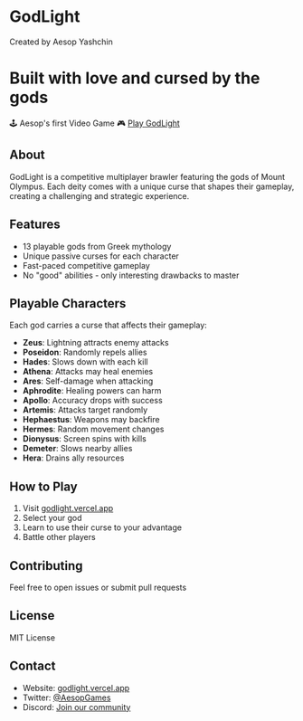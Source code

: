 # GodLight 
Created by Aesop Yashchin

# Built with love and cursed by the gods
🕹️ Aesop's first Video Game 🎮
[Play GodLight](https://godlight.vercel.app/)

## About
GodLight is a competitive multiplayer brawler featuring the gods of Mount Olympus. Each deity comes with a unique curse that shapes their gameplay, creating a challenging and strategic experience.

## Features
* 13 playable gods from Greek mythology
* Unique passive curses for each character
* Fast-paced competitive gameplay
* No "good" abilities - only interesting drawbacks to master

## Playable Characters
Each god carries a curse that affects their gameplay:

* **Zeus**: Lightning attracts enemy attacks
* **Poseidon**: Randomly repels allies
* **Hades**: Slows down with each kill
* **Athena**: Attacks may heal enemies
* **Ares**: Self-damage when attacking
* **Aphrodite**: Healing powers can harm
* **Apollo**: Accuracy drops with success
* **Artemis**: Attacks target randomly
* **Hephaestus**: Weapons may backfire
* **Hermes**: Random movement changes
* **Dionysus**: Screen spins with kills
* **Demeter**: Slows nearby allies
* **Hera**: Drains ally resources

## How to Play
1. Visit [godlight.vercel.app](https://godlight.vercel.app/)
2. Select your god
3. Learn to use their curse to your advantage
4. Battle other players

## Contributing
Feel free to open issues or submit pull requests

## License
MIT License

## Contact
* Website: [godlight.vercel.app](https://godlight.vercel.app/)
* Twitter: [@AesopGames](#)
* Discord: [Join our community](#)

